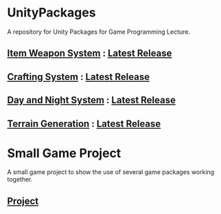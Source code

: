 # UnityPackages
A repository for Unity Packages for Game Programming Lecture.

## [Item Weapon System](/Item-Weapon%20System/Weapon%20System/Assets/Item-Weapon%20System/Documentation.md) : [Latest Release](https://github.com/Viserren/UnityPackages/releases/tag/v1.0.0_Item_Weapon)

## [Crafting System](/Crafting%20System/Crafting%20System/Assets/Crafting%20System/Documentation.md) : [Latest Release](https://github.com/Viserren/UnityPackages/releases/tag/v1.0.0_Crafting_System)

## [Day and Night System](/Day%20and%20Night%20System/Day%20n%20Nite/Assets/Day%20and%20Night/Documentation.md) : [Latest Release](https://github.com/Viserren/UnityPackages/releases/tag/v1.1.0_Day_Night)

## [Terrain Generation](/Terrain%20Generation/Terrain%20Generation/Assets/Terrain%20Generation/Documentation.md) : [Latest Release](https://github.com/Viserren/UnityPackages/releases/tag/v1.0.0_Terrain_Generator)

# Small Game Project
A small game project to show the use of several game packages working together.

## [Project](/Small%20Game%20Project)
